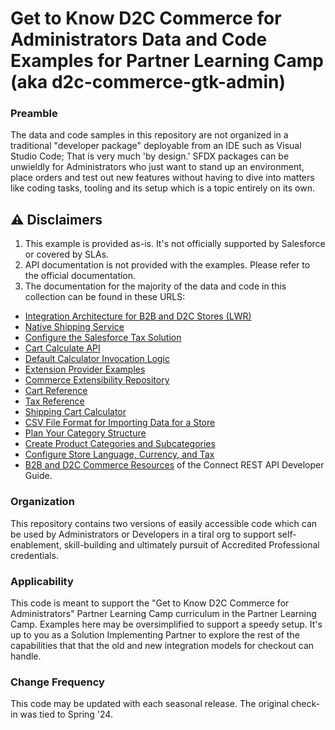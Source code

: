 # Get to Know D2C Commerce for Administrators Data and Code Examples for Partner Learning Camp (aka d2c-commerce-gtk-admin)

### Preamble

The data and code samples in this repository are not organized in a traditional "developer package" deployable from an IDE such as Visual Studio Code; That is very much 'by design.' SFDX packages can be unwieldly for Administrators who just want to stand up an environment, place orders and test out new features without having to dive into matters like coding tasks, tooling and its setup which is a topic entirely on its own.

## ⚠️ Disclaimers

1. This example is provided as-is. It's not officially supported by Salesforce or covered by SLAs.
2. API documentation is not provided with the examples. Please refer to the official documentation.
3. The documentation for the majority of the data and code in this collection can be found in these URLS:

* [Integration Architecture for B2B and D2C Stores (LWR)](https://developer.salesforce.com/docs/atlas.en-us.b2b_b2c_comm_dev.meta/b2b_b2c_comm_dev/b2b_b2c_comm_integration_architecture.htm)
* [Native Shipping Service](https://help.salesforce.com/s/articleView?id=sf.comm_set_up_native_shipping.htm&type=5)
* [Configure the Salesforce Tax Solution](https://help.salesforce.com/s/articleView?id=sf.comm_salesforce_tax_solution.htm&type=5)
* [Cart Calculate API](https://developer.salesforce.com/docs/commerce/salesforce-commerce/guide/cart-calculate-api.html)
* [Default Calculator Invocation Logic](https://developer.salesforce.com/docs/commerce/salesforce-commerce/guide/cart-calculate-api.html#default-calculator-invocation-logic)
* [Extension Provider Examples](https://developer.salesforce.com/docs/commerce/salesforce-commerce/guide/extension-provider-examples.html)
* [Commerce Extensibility Repository](https://github.com/forcedotcom/commerce-extensibility/tree/releases/248)
* [Cart Reference](https://developer.salesforce.com/docs/commerce/salesforce-commerce/guide/cart-reference.html)
* [Tax Reference](https://developer.salesforce.com/docs/commerce/salesforce-commerce/guide/tax-reference.html)
* [Shipping Cart Calculator](https://developer.salesforce.com/docs/commerce/salesforce-commerce/guide/ShippingCartCalculator.html)
* [CSV File Format for Importing Data for a Store](https://help.salesforce.com/s/articleView?id=sf.comm_store_csv_format.htm&type=5)
* [Plan Your Category Structure](https://help.salesforce.com/s/articleView?id=sf.comm_categories_structure.htm&type=5)
* [Create Product Categories and Subcategories](https://help.salesforce.com/s/articleView?id=sf.comm_categories_create.htm&type=5)
* [Configure Store Language, Currency, and Tax](https://help.salesforce.com/s/articleView?id=sf.comm_create_international_store.htm&type=5)
* [B2B and D2C Commerce Resources](https://developer.salesforce.com/docs/atlas.en-us.chatterapi.meta/chatterapi/connect_resources_commerce.htm) of the Connect REST API Developer Guide.

### Organization

This repository contains two versions of easily accessible code which can be used by Administrators or Developers in a tiral org to support self-enablement, skill-building and ultimately pursuit of Accredited Professional credentials.

### Applicability

This code is meant to support the "Get to Know D2C Commerce for Administrators" Partner Learning Camp curriculum in the Partner Learning Camp. Examples here may be oversimplified to support a speedy setup. It's up to you as a Solution Implementing Partner to explore the rest of the capabilities that that the old and new integration models for checkout can handle.

### Change Frequency

This code may be updated with each seasonal release. The original check-in was tied to Spring '24.
